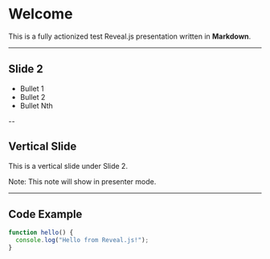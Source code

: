 # Welcome

This is a fully actionized test Reveal.js presentation written in **Markdown**.

---

## Slide 2

- Bullet 1
- Bullet 2
- Bullet Nth

--

## Vertical Slide

This is a vertical slide under Slide 2.

Note: This note will show in presenter mode.

---

## Code Example

```js
function hello() {
  console.log("Hello from Reveal.js!");
}
```
